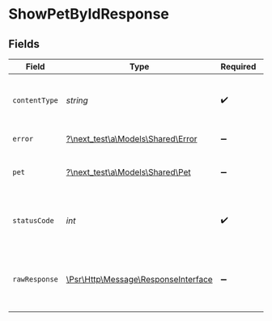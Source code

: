 # ShowPetByIdResponse


## Fields

| Field                                                                                                        | Type                                                                                                         | Required                                                                                                     | Description                                                                                                  |
| ------------------------------------------------------------------------------------------------------------ | ------------------------------------------------------------------------------------------------------------ | ------------------------------------------------------------------------------------------------------------ | ------------------------------------------------------------------------------------------------------------ |
| `contentType`                                                                                                | *string*                                                                                                     | :heavy_check_mark:                                                                                           | HTTP response content type for this operation                                                                |
| `error`                                                                                                      | [?\next_test\a\Models\Shared\Error](../../Models/Shared/Error.md)                                            | :heavy_minus_sign:                                                                                           | unexpected error                                                                                             |
| `pet`                                                                                                        | [?\next_test\a\Models\Shared\Pet](../../Models/Shared/Pet.md)                                                | :heavy_minus_sign:                                                                                           | Expected response to a valid request                                                                         |
| `statusCode`                                                                                                 | *int*                                                                                                        | :heavy_check_mark:                                                                                           | HTTP response status code for this operation                                                                 |
| `rawResponse`                                                                                                | [\Psr\Http\Message\ResponseInterface](https://www.php-fig.org/psr/psr-7/#33-psrhttpmessageresponseinterface) | :heavy_minus_sign:                                                                                           | Raw HTTP response; suitable for custom response parsing                                                      |